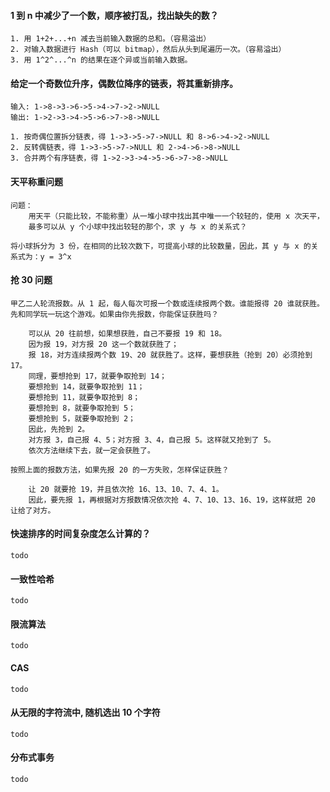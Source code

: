 #### 1 到 n 中减少了一个数，顺序被打乱，找出缺失的数？

    1. 用 1+2+...+n 减去当前输入数据的总和。（容易溢出）
    2. 对输入数据进行 Hash（可以 bitmap），然后从头到尾遍历一次。（容易溢出）
    3. 用 1^2^...^n 的结果在逐个异或当前输入数据。

#### 给定一个奇数位升序，偶数位降序的链表，将其重新排序。

    输入: 1->8->3->6->5->4->7->2->NULL
    输出: 1->2->3->4->5->6->7->8->NULL

    1. 按奇偶位置拆分链表，得 1->3->5->7->NULL 和 8->6->4->2->NULL
    2. 反转偶链表，得 1->3->5->7->NULL 和 2->4->6->8->NULL
    3. 合并两个有序链表，得 1->2->3->4->5->6->7->8->NULL

#### 天平称重问题

    问题：
        用天平（只能比较，不能称重）从一堆小球中找出其中唯一一个较轻的，使用 x 次天平，
        最多可以从 y 个小球中找出较轻的那个，求 y 与 x 的关系式？

    将小球拆分为 3 份，在相同的比较次数下，可提高小球的比较数量，因此，其 y 与 x 的关系式为：y = 3^x

#### 抢 30 问题

    甲乙二人轮流报数。从 1 起，每人每次可报一个数或连续报两个数。谁能报得 20 谁就获胜。
    先和同学玩一玩这个游戏。如果由你先报数，你能保证获胜吗？

        可以从 20 往前想，如果想获胜，自己不要报 19 和 18。
        因为报 19，对方报 20 这一个数就获胜了；
        报 18，对方连续报两个数 19、20 就获胜了。这样，要想获胜（抢到 20）必须抢到 17。
        同理，要想抢到 17，就要争取抢到 14；
        要想抢到 14，就要争取抢到 11；
        要想抢到 11，就要争取抢到 8；
        要想抢到 8，就要争取抢到 5；
        要想抢到 5，就要争取抢到 2；
        因此，先抢到 2。
        对方报 3，自己报 4、5；对方报 3、4，自己报 5。这样就又抢到了 5。
        依次方法继续下去，就一定会获胜了。

    按照上面的报数方法，如果先报 20 的一方失败，怎样保证获胜？

        让 20 就要抢 19，并且依次抢 16、13、10、7、4、1。
        因此，要先报 1，再根据对方报数情况依次抢 4、7、10、13、16、19，这样就把 20 让给了对方。

#### 快速排序的时间复杂度怎么计算的？

    todo

#### 一致性哈希

    todo

#### 限流算法

    todo

#### CAS

    todo

#### 从无限的字符流中, 随机选出 10 个字符

    todo

#### 分布式事务

    todo















